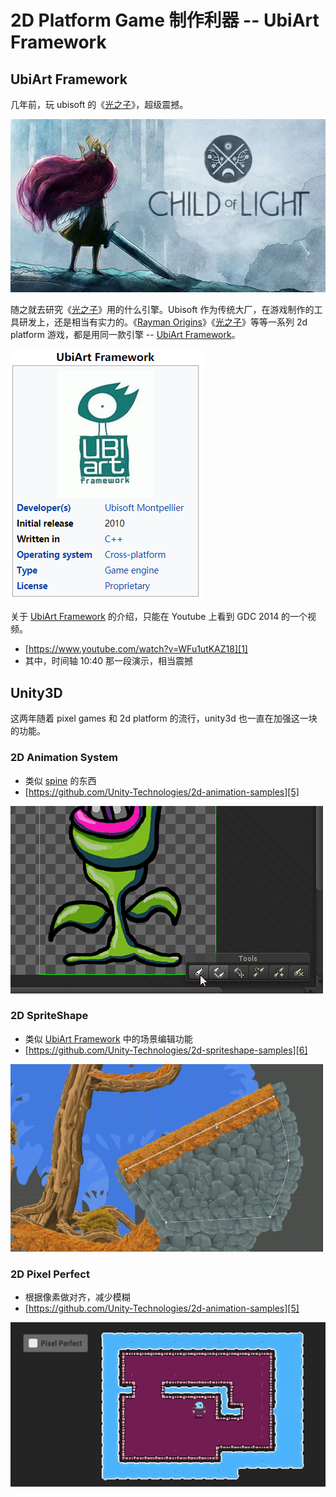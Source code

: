 # 2D Platform Game 制作利器 -- UbiArt Framework


## UbiArt Framework

几年前，玩 ubisoft 的《[光之子][3]》，超级震撼。

![](images/2019_03_10_ubiart_framework/child_of_light.png)

随之就去研究《[光之子][3]》用的什么引擎。Ubisoft 作为传统大厂，在游戏制作的工具研发上，还是相当有实力的。《[Rayman Origins][4]》《[光之子][3]》等等一系列 2d platform 游戏，都是用同一款引擎 -- [UbiArt Framework][2]。

![](images/2019_03_10_ubiart_framework/ubiart_logo.png)

关于 [UbiArt Framework][2] 的介绍，只能在 Youtube 上看到 GDC 2014 的一个视频。

 * [https://www.youtube.com/watch?v=WFu1utKAZ18][1]
 * 其中，时间轴 10:40 那一段演示，相当震撼


## Unity3D

这两年随着 pixel games 和 2d platform 的流行，unity3d 也一直在加强这一块的功能。


### 2D Animation System

 * 类似 [spine][7] 的东西
 * [https://github.com/Unity-Technologies/2d-animation-samples][5]

![](images/2019_03_10_ubiart_framework/unity-2d-animation-system.gif)


### 2D SpriteShape

 * 类似 [UbiArt Framework][2] 中的场景编辑功能
 * [https://github.com/Unity-Technologies/2d-spriteshape-samples][6]

![](images/2019_03_10_ubiart_framework/unity-2d-sprite-shape.gif)

### 2D Pixel Perfect

 * 根据像素做对齐，减少模糊
 * [https://github.com/Unity-Technologies/2d-animation-samples][5]

![](images/2019_03_10_ubiart_framework/unity-2d-pixel-perfect.gif)


[1]:https://www.youtube.com/watch?v=WFu1utKAZ18
[2]:https://en.wikipedia.org/wiki/UbiArt_Framework
[3]:https://en.wikipedia.org/wiki/Child_of_Light
[4]:https://en.wikipedia.org/wiki/Rayman_Origins
[5]:https://github.com/Unity-Technologies/2d-animation-samples
[6]:https://github.com/Unity-Technologies/2d-spriteshape-samples
[7]:http://en.esotericsoftware.com/
